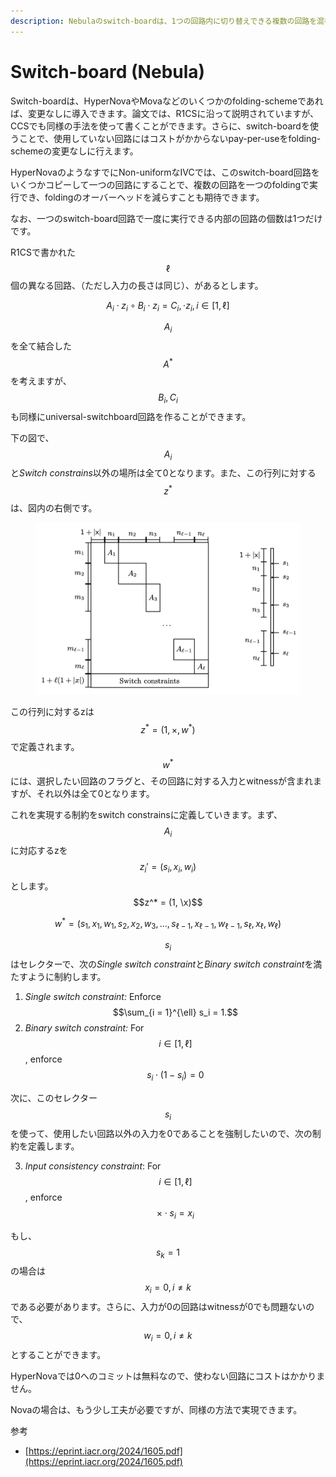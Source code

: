 ```yaml
---
description: Nebulaのswitch-boardは、1つの回路内に切り替えできる複数の回路を混在させることができるテクニックです。
---
```


# Switch-board (Nebula)

Switch-boardは、HyperNovaやMovaなどのいくつかのfolding-schemeであれば、変更なしに導入できます。論文では、R1CSに沿って説明されていますが、CCSでも同様の手法を使って書くことができます。さらに、switch-boardを使うことで、使用していない回路にはコストがかからないpay-per-useをfolding-schemeの変更なしに行えます。

HyperNovaのようなすでにNon-uniformなIVCでは、このswitch-board回路をいくつかコピーして一つの回路にすることで、複数の回路を一つのfoldingで実行でき、foldingのオーバーヘッドを減らすことも期待できます。

なお、一つのswitch-board回路で一度に実行できる内部の回路の個数は1つだけです。



R1CSで書かれた$$\ell$$個の異なる回路、（ただし入力の長さは同じ）、があるとします。

$$
A_i \cdot z_i \circ B_i \cdot z_i = C_i, \cdot z_i, i \in [1, \ell]
$$

$$A_i$$を全て結合した$$A^*$$を考えますが、$$B_i, C_i$$も同様にuniversal-switchboard回路を作ることができます。

下の図で、$$A_i$$&#x3068;_&#x53;witch constrain&#x73;_&#x4EE5;外の場所は全て0となります。また、この行列に対する$$z^*$$は、図内の右側です。

<figure><img src="../../.gitbook/assets/Screenshot 2024-11-22 at 18.15.38.png" alt=""><figcaption></figcaption></figure>

この行列に対するzは $$z^* = (1, \times, w^*)$$で定義されます。$$w^*$$には、選択したい回路のフラグと、その回路に対する入力とwitnessが含まれますが、それ以外は全て0となります。

これを実現する制約をswitch constrainsに定義していきます。まず、$$A_i$$に対応するzを$$z_i ' = (s_i, x_i, w_i)$$とします。$$z^* = (1, \x)$$



$$
w^* = (s_1, x_1, w_1, s_2, x_2, w_3,...,s_{\ell-1}, x_{\ell -1}, w_{\ell -1}, s_{\ell}, x_{\ell}, w_{\ell})
$$

$$s_i$$はセレクターで、次&#x306E;_&#x53;ingle switch constrain&#x74;_&#x3068;_Binary switch constrain&#x74;_&#x3092;満たすように制約します。

1. _Single switch constraint:_ Enforce $$\sum_{i = 1}^{\ell} s_i = 1.$$
2. _Binary switch constraint:_ For $$i \in [1, \ell]$$, enforce $$s_i \cdot (1-s_i) = 0$$

次に、このセレクター$$s_i$$を使って、使用したい回路以外の入力を0であることを強制したいので、次の制約を定義します。

3. _Input consistency constraint_: For $$i \in [1,\ell]$$, enforce $$\times \cdot s_i = x_i$$

もし、$$s_k = 1$$の場合は$$x_i = 0, i \neq k$$である必要があります。さらに、入力が0の回路はwitnessが0でも問題ないので、$$w_i = 0, i \neq k$$とすることができます。



HyperNovaでは0へのコミットは無料なので、使わない回路にコストはかかりません。

Novaの場合は、もう少し工夫が必要ですが、同様の方法で実現できます。



参考

* [https://eprint.iacr.org/2024/1605.pdf](https://eprint.iacr.org/2024/1605.pdf)

